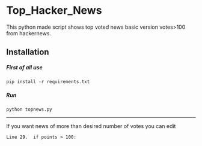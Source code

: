 # Top_Hacker_News

This python made script shows top voted news basic version votes>100 from hackernews.

## Installation
##### First of all use

`pip install -r requirements.txt`

##### Run

`python topnews.py`

***

If you want news of more than desired number of votes you can edit

`Line 29.  if points > 100:`

